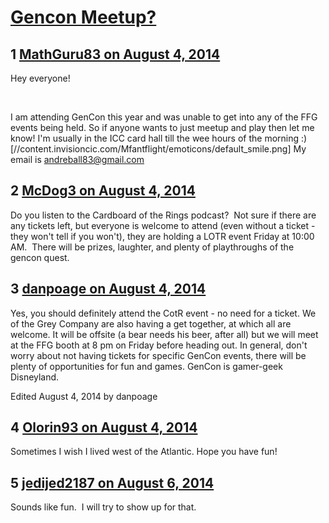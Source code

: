 # [Gencon Meetup?](https://community.fantasyflightgames.com/topic/112452-gencon-meetup/)

## 1 [MathGuru83 on August 4, 2014](https://community.fantasyflightgames.com/topic/112452-gencon-meetup/?do=findComment&comment=1182770)

Hey everyone!

 

I am attending GenCon this year and was unable to get into any of the FFG events being held. So if anyone wants to just meetup and play then let me know! I'm usually in the ICC card hall till the wee hours of the morning :) [//content.invisioncic.com/Mfantflight/emoticons/default_smile.png] My email is andreball83@gmail.com

## 2 [McDog3 on August 4, 2014](https://community.fantasyflightgames.com/topic/112452-gencon-meetup/?do=findComment&comment=1182999)

Do you listen to the Cardboard of the Rings podcast?  Not sure if there are any tickets left, but everyone is welcome to attend (even without a ticket - they won't tell if you won't), they are holding a LOTR event Friday at 10:00 AM.  There will be prizes, laughter, and plenty of playthroughs of the gencon quest.

## 3 [danpoage on August 4, 2014](https://community.fantasyflightgames.com/topic/112452-gencon-meetup/?do=findComment&comment=1183176)

Yes, you should definitely attend the CotR event - no need for a ticket. We of the Grey Company are also having a get together, at which all are welcome. It will be offsite (a bear needs his beer, after all) but we will meet at the FFG booth at 8 pm on Friday before heading out. In general, don't worry about not having tickets for specific GenCon events, there will be plenty of opportunities for fun and games. GenCon is gamer-geek Disneyland.

Edited August 4, 2014 by danpoage

## 4 [Olorin93 on August 4, 2014](https://community.fantasyflightgames.com/topic/112452-gencon-meetup/?do=findComment&comment=1183344)

Sometimes I wish I lived west of the Atlantic. Hope you have fun!

## 5 [jedijed2187 on August 6, 2014](https://community.fantasyflightgames.com/topic/112452-gencon-meetup/?do=findComment&comment=1186156)

Sounds like fun.  I will try to show up for that.


